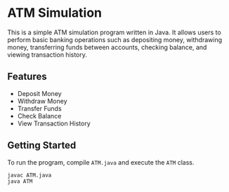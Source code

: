 # ATM Simulation

This is a simple ATM simulation program written in Java. It allows users to perform basic banking operations such as depositing money, withdrawing money, transferring funds between accounts, checking balance, and viewing transaction history.

## Features

- Deposit Money
- Withdraw Money
- Transfer Funds
- Check Balance
- View Transaction History

## Getting Started

To run the program, compile `ATM.java` and execute the `ATM` class.

```bash
javac ATM.java
java ATM
